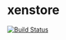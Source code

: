 # xenstore

[![Build Status](https://travis-ci.org/Wenzel/xenstore.svg?branch=master)](https://travis-ci.org/Wenzel/xenstore)
